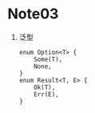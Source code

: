 # Note03

1. 泛型

   ```
   enum Option<T> {
       Some(T),
       None,
   }
   enum Result<T, E> {
       Ok(T),
       Err(E),
   }
   
   ```

   